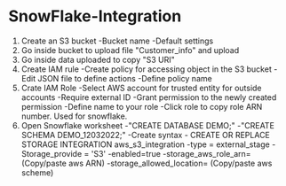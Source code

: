 # SnowFlake-Integration

1. Create an S3 bucket
   -Bucket name
   -Default settings
2. Go inside bucket to upload file "Customer_info" and upload
3. Go inside data uploaded to copy "S3 URI"
4. Create IAM rule
   -Create policy for accessing object in the S3 bucket
   -Edit JSON file to define actions
   -Define policy name
5. Crate IAM Role
   -Select AWS account for trusted entity for outside accounts
   -Require external ID
   -Grant permission to the newly created permission
   -Define name to your role
   -Click role to copy role ARN number. Used for snowflake. 
6. Open Snowflake worksheet
   -"CREATE DATABASE DEMO;"
   -"CREATE SCHEMA DEMO_12032022;"
   -Create syntax - CREATE OR REPLACE STORAGE INTEGRATION aws_s3_integration
   -type = external_stage
   -Storage_provide = 'S3'
   -enabled=true
   -storage_aws_role_arn= (Copy/paste aws ARN)
   -storage_allowed_location= (Copy/paste aws scheme)
   
